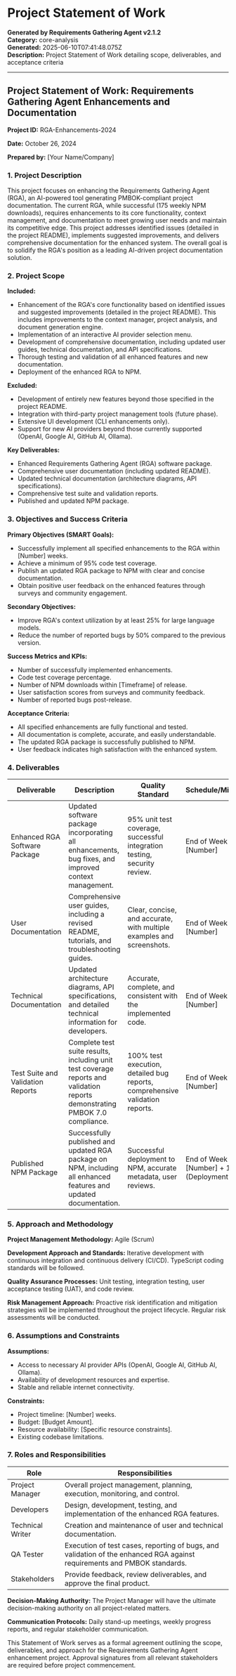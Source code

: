 # Project Statement of Work

**Generated by Requirements Gathering Agent v2.1.2**  
**Category:** core-analysis  
**Generated:** 2025-06-10T07:41:48.075Z  
**Description:** Project Statement of Work detailing scope, deliverables, and acceptance criteria

---

## Project Statement of Work: Requirements Gathering Agent Enhancements and Documentation

**Project ID:** RGA-Enhancements-2024

**Date:** October 26, 2024

**Prepared by:** [Your Name/Company]


### 1. Project Description

This project focuses on enhancing the Requirements Gathering Agent (RGA), an AI-powered tool generating PMBOK-compliant project documentation.  The current RGA, while successful (175 weekly NPM downloads), requires enhancements to its core functionality, context management, and documentation to meet growing user needs and maintain its competitive edge.  This project addresses identified issues (detailed in the project README), implements suggested improvements, and delivers comprehensive documentation for the enhanced system.  The overall goal is to solidify the RGA's position as a leading AI-driven project documentation solution.


### 2. Project Scope

**Included:**

* Enhancement of the RGA's core functionality based on identified issues and suggested improvements (detailed in the project README). This includes improvements to the context manager,  project analysis, and document generation engine.
* Implementation of an interactive AI provider selection menu.
* Development of comprehensive documentation, including updated user guides, technical documentation, and API specifications.
* Thorough testing and validation of all enhanced features and new documentation.
* Deployment of the enhanced RGA to NPM.

**Excluded:**

* Development of entirely new features beyond those specified in the project README.
* Integration with third-party project management tools (future phase).
* Extensive UI development (CLI enhancements only).
* Support for new AI providers beyond those currently supported (OpenAI, Google AI, GitHub AI, Ollama).


**Key Deliverables:**

* Enhanced Requirements Gathering Agent (RGA) software package.
* Comprehensive user documentation (including updated README).
* Updated technical documentation (architecture diagrams, API specifications).
* Comprehensive test suite and validation reports.
* Published and updated NPM package.


### 3. Objectives and Success Criteria

**Primary Objectives (SMART Goals):**

* Successfully implement all specified enhancements to the RGA within [Number] weeks.
* Achieve a minimum of 95% code test coverage.
* Publish an updated RGA package to NPM with clear and concise documentation.
* Obtain positive user feedback on the enhanced features through surveys and community engagement.

**Secondary Objectives:**

* Improve RGA's context utilization by at least 25% for large language models.
* Reduce the number of reported bugs by 50% compared to the previous version.

**Success Metrics and KPIs:**

* Number of successfully implemented enhancements.
* Code test coverage percentage.
* Number of NPM downloads within [Timeframe] of release.
* User satisfaction scores from surveys and community feedback.
* Number of reported bugs post-release.

**Acceptance Criteria:**

* All specified enhancements are fully functional and tested.
* All documentation is complete, accurate, and easily understandable.
* The updated RGA package is successfully published to NPM.
* User feedback indicates high satisfaction with the enhanced system.


### 4. Deliverables

| Deliverable                     | Description                                                                                                                                                                                | Quality Standard                                                                             | Schedule/Milestone                    | Dependencies                                      |
|---------------------------------|--------------------------------------------------------------------------------------------------------------------------------------------------------------------------------------------|-------------------------------------------------------------------------------------------------|------------------------------------------|-------------------------------------------------|
| Enhanced RGA Software Package    | Updated software package incorporating all enhancements, bug fixes, and improved context management.                                                                                             | 95% unit test coverage, successful integration testing, security review.                         | End of Week [Number]                      | Completion of all enhancements and testing        |
| User Documentation              | Comprehensive user guides, including a revised README, tutorials, and troubleshooting guides.                                                                                                     | Clear, concise, and accurate, with multiple examples and screenshots.                             | End of Week [Number]                      | Completion of software enhancements                |
| Technical Documentation          | Updated architecture diagrams, API specifications, and detailed technical information for developers.                                                                                              | Accurate, complete, and consistent with the implemented code.                                  | End of Week [Number]                      | Completion of software enhancements                |
| Test Suite and Validation Reports | Complete test suite results, including unit test coverage reports and validation reports demonstrating PMBOK 7.0 compliance.                                                                           | 100% test execution, detailed bug reports, comprehensive validation reports.                   | End of Week [Number]                      | Completion of software enhancements and testing    |
| Published NPM Package           | Successfully published and updated RGA package on NPM, including all enhanced features and updated documentation.                                                                                  | Successful deployment to NPM, accurate metadata, user reviews.                                 | End of Week [Number] + 1 (Deployment)    | Completion of all previous deliverables           |


### 5. Approach and Methodology

**Project Management Methodology:** Agile (Scrum)

**Development Approach and Standards:**  Iterative development with continuous integration and continuous delivery (CI/CD).  TypeScript coding standards will be followed.

**Quality Assurance Processes:** Unit testing, integration testing, user acceptance testing (UAT), and code review.

**Risk Management Approach:** Proactive risk identification and mitigation strategies will be implemented throughout the project lifecycle. Regular risk assessments will be conducted.


### 6. Assumptions and Constraints

**Assumptions:**

* Access to necessary AI provider APIs (OpenAI, Google AI, GitHub AI, Ollama).
* Availability of development resources and expertise.
* Stable and reliable internet connectivity.

**Constraints:**

* Project timeline: [Number] weeks.
* Budget: [Budget Amount].
* Resource availability: [Specific resource constraints].
* Existing codebase limitations.


### 7. Roles and Responsibilities

| Role              | Responsibilities                                                                                                                                           |
|----------------------|--------------------------------------------------------------------------------------------------------------------------------------------------------|
| Project Manager     | Overall project management, planning, execution, monitoring, and control.                                                                                    |
| Developers          | Design, development, testing, and implementation of the enhanced RGA features.                                                                              |
| Technical Writer    | Creation and maintenance of user and technical documentation.                                                                                                |
| QA Tester           | Execution of test cases, reporting of bugs, and validation of the enhanced RGA against requirements and PMBOK standards.                                        |
| Stakeholders        | Provide feedback, review deliverables, and approve the final product.                                                                                          |


**Decision-Making Authority:** The Project Manager will have the ultimate decision-making authority on all project-related matters.

**Communication Protocols:** Daily stand-up meetings, weekly progress reports, and regular stakeholder communication.


This Statement of Work serves as a formal agreement outlining the scope, deliverables, and approach for the Requirements Gathering Agent enhancement project.  Approval signatures from all relevant stakeholders are required before project commencement.
